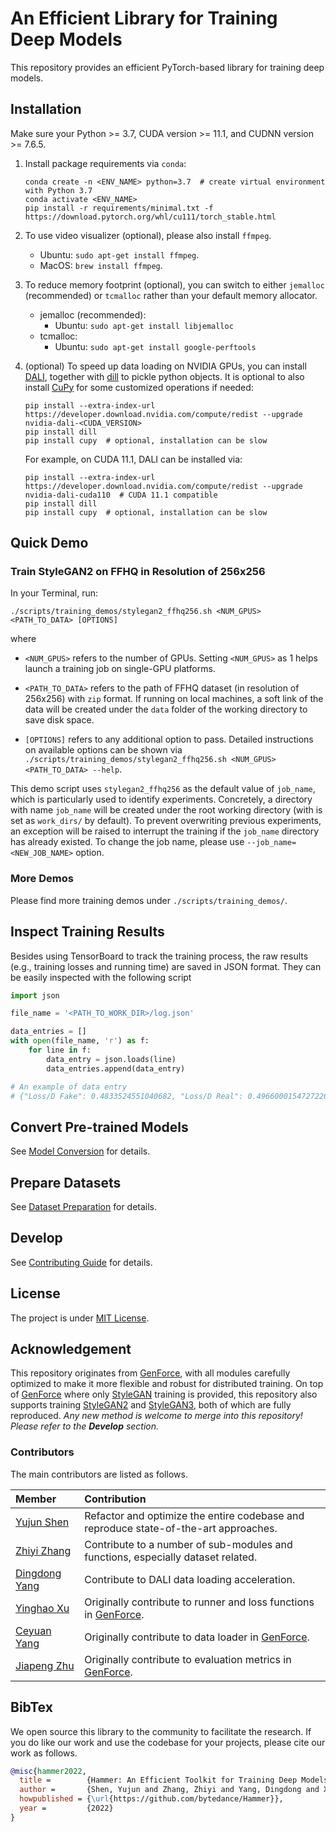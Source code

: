 # An Efficient Library for Training Deep Models

This repository provides an efficient PyTorch-based library for training deep models.

## Installation

Make sure your Python >= 3.7, CUDA version >= 11.1, and CUDNN version >= 7.6.5.

1. Install package requirements via `conda`:

    ```shell
    conda create -n <ENV_NAME> python=3.7  # create virtual environment with Python 3.7
    conda activate <ENV_NAME>
    pip install -r requirements/minimal.txt -f https://download.pytorch.org/whl/cu111/torch_stable.html
    ```

2. To use video visualizer (optional), please also install `ffmpeg`.

    - Ubuntu: `sudo apt-get install ffmpeg`.
    - MacOS: `brew install ffmpeg`.

3. To reduce memory footprint (optional), you can switch to either `jemalloc` (recommended) or `tcmalloc` rather than your default memory allocator.

    - jemalloc (recommended):
        - Ubuntu: `sudo apt-get install libjemalloc`
    - tcmalloc:
        - Ubuntu: `sudo apt-get install google-perftools`

4. (optional) To speed up data loading on NVIDIA GPUs, you can install [DALI](https://github.com/NVIDIA/DALI), together with [dill](https://pypi.org/project/dill/) to pickle python objects. It is optional to also install [CuPy](https://cupy.dev/) for some customized operations if needed:

    ```shell
    pip install --extra-index-url https://developer.download.nvidia.com/compute/redist --upgrade nvidia-dali-<CUDA_VERSION>
    pip install dill
    pip install cupy  # optional, installation can be slow
    ```

    For example, on CUDA 11.1, DALI can be installed via:

    ```shell
    pip install --extra-index-url https://developer.download.nvidia.com/compute/redist --upgrade nvidia-dali-cuda110  # CUDA 11.1 compatible
    pip install dill
    pip install cupy  # optional, installation can be slow
    ```

## Quick Demo

### Train StyleGAN2 on FFHQ in Resolution of 256x256

In your Terminal, run:

```shell
./scripts/training_demos/stylegan2_ffhq256.sh <NUM_GPUS> <PATH_TO_DATA> [OPTIONS]
```

where

- `<NUM_GPUS>` refers to the number of GPUs. Setting `<NUM_GPUS>` as 1 helps launch a training job on single-GPU platforms.

- `<PATH_TO_DATA>` refers to the path of FFHQ dataset (in resolution of 256x256) with `zip` format. If running on local machines, a soft link of the data will be created under the `data` folder of the working directory to save disk space.

- `[OPTIONS]` refers to any additional option to pass. Detailed instructions on available options can be shown via `./scripts/training_demos/stylegan2_ffhq256.sh <NUM_GPUS> <PATH_TO_DATA> --help`.

This demo script uses `stylegan2_ffhq256` as the default value of `job_name`, which is particularly used to identify experiments. Concretely, a directory with name `job_name` will be created under the root working directory (with is set as `work_dirs/` by default). To prevent overwriting previous experiments, an exception will be raised to interrupt the training if the `job_name` directory has already existed. To change the job name, please use `--job_name=<NEW_JOB_NAME>` option.

### More Demos

Please find more training demos under `./scripts/training_demos/`.

## Inspect Training Results

Besides using TensorBoard to track the training process, the raw results (e.g., training losses and running time) are saved in JSON format. They can be easily inspected with the following script

```python
import json

file_name = '<PATH_TO_WORK_DIR>/log.json'

data_entries = []
with open(file_name, 'r') as f:
    for line in f:
        data_entry = json.loads(line)
        data_entries.append(data_entry)

# An example of data entry
# {"Loss/D Fake": 0.4833524551040682, "Loss/D Real": 0.4966000154727226, "Loss/G": 1.1439273656869773, "Learning Rate/Discriminator": 0.002352941082790494, "Learning Rate/Generator": 0.0020000000949949026, "data time": 0.0036810599267482758, "iter time": 0.24490128830075264, "run time": 66108.140625}
```

## Convert Pre-trained Models

See [Model Conversion](./docs/model_conversion.md) for details.

## Prepare Datasets

See [Dataset Preparation](./docs/dataset_preparation.md) for details.

## Develop

See [Contributing Guide](./CONTRIBUTING.md) for details.

## License

The project is under [MIT License](./LICENSE).

## Acknowledgement

This repository originates from [GenForce](https://github.com/genforce/genforce), with all modules carefully optimized to make it more flexible and robust for distributed training. On top of [GenForce](https://github.com/genforce/genforce) where only [StyleGAN](https://github.com/NVlabs/stylegan) training is provided, this repository also supports training [StyleGAN2](https://github.com/NVlabs/stylegan2) and [StyleGAN3](https://github.com/NVlabs/stylegan3), both of which are fully reproduced. *Any new method is welcome to merge into this repository! Please refer to the **Develop** section.*

### Contributors

The main contributors are listed as follows.

| Member                                       | Contribution |
| :--                                          | :-- |
|[Yujun Shen](https://shenyujun.github.io/)    | Refactor and optimize the entire codebase and reproduce state-of-the-art approaches.
|[Zhiyi Zhang](https://github.com/BrandoZhang) | Contribute to a number of sub-modules and functions, especially dataset related.
|[Dingdong Yang](https://github.com/santisy)   | Contribute to DALI data loading acceleration.
|[Yinghao Xu](https://justimyhxu.github.io/)   | Originally contribute to runner and loss functions in [GenForce](https://github.com/genforce/genforce).
|[Ceyuan Yang](https://ceyuan.me/)             | Originally contribute to data loader in [GenForce](https://github.com/genforce/genforce).
|[Jiapeng Zhu](https://zhujiapeng.github.io/)  | Originally contribute to evaluation metrics in [GenForce](https://github.com/genforce/genforce).

## BibTex

We open source this library to the community to facilitate the research. If you do like our work and use the codebase for your projects, please cite our work as follows.

```bibtex
@misc{hammer2022,
  title =        {Hammer: An Efficient Toolkit for Training Deep Models},
  author =       {Shen, Yujun and Zhang, Zhiyi and Yang, Dingdong and Xu, Yinghao and Yang, Ceyuan and Zhu, Jiapeng},
  howpublished = {\url{https://github.com/bytedance/Hammer}},
  year =         {2022}
}
```
